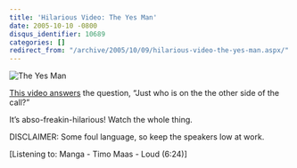 ```yaml
---
title: 'Hilarious Video: The Yes Man'
date: 2005-10-10 -0800
disqus_identifier: 10689
categories: []
redirect_from: "/archive/2005/10/09/hilarious-video-the-yes-man.aspx/"
---
```


![The Yes Man](https://haacked.com/images/TheYesMan.jpg)

[This video answers](http://www.compfused.com/directlink/950/) the
question, “Just who is on the the other side of the call?”

It’s abso-freakin-hilarious! Watch the whole thing.

DISCLAIMER: Some foul language, so keep the speakers low at work.

[Listening to: Manga - Timo Maas - Loud (6:24)]

